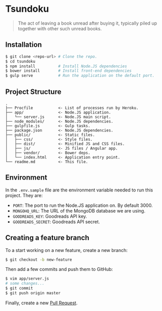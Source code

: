 # Tsundoku

> The act of leaving a book unread after buying it, typically piled up together
> with other such unread books.

## Installation

```sh
$ git clone <repo-url> # Clone the repo.
$ cd tsundoku
$ npm install          # Install Node.JS dependencies
$ bower install        # Install front-end dependencies
$ gulp serve           # Run the application on the default port.
```

## Project Structure
```
.
├── Procfile           <- List of processes run by Heroku.
├── app/               <- Node.JS application.
│   └── server.js      <- Node.JS main script.
├── node_modules/      <- Node.JS dependencies.
├── gulpfile.js        <- Gulp tasks.
├── package.json       <- Node.JS dependencies.
├── public/            <- Static files.
│   ├── css/           <- Style files.
│   ├── dist/          <- Minified JS and CSS files.
│   ├── js/            <- JS files / Angular app.
│   ├── vendor/        <- Bower deps.
│   └── index.html     <- Application entry point.
└── readme.md          <- This file.
```

## Environment

In the `.env.sample` file are the environment variable needed to run this
project. They are:
* `PORT`: The port to run the Node.JS application on. By default 3000.
* `MONGOHQ_URL`: The URL of the MongoDB database we are using.
* `GOODREADS_KEY`: Goodreads API key.
* `GOODREADS_SECRET`: Goodreads API secret.

## Creating a feature branch

To a start working on a new feature, create a new branch:

```sh
$ git checkout -b new-feature
```

Then add a few commits and push them to GitHub:

```sh
$ vim app/server.js
# some changes...
$ git commit
$ git push origin master
```

Finally, create a new [Pull Request](https://github.com/aliou/tsundoku/pull/new).

